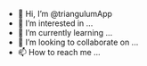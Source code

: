 - 👋 Hi, I’m @triangulumApp
- 👀 I’m interested in ...
- 🌱 I’m currently learning ...
- 💞️ I’m looking to collaborate on ...
- 📫 How to reach me ...

<!---
triangulumApp/triangulumApp is a ✨ special ✨ repository because its `README.md` (this file) appears on your GitHub profile.
You can click the Preview link to take a look at your changes.
--->
